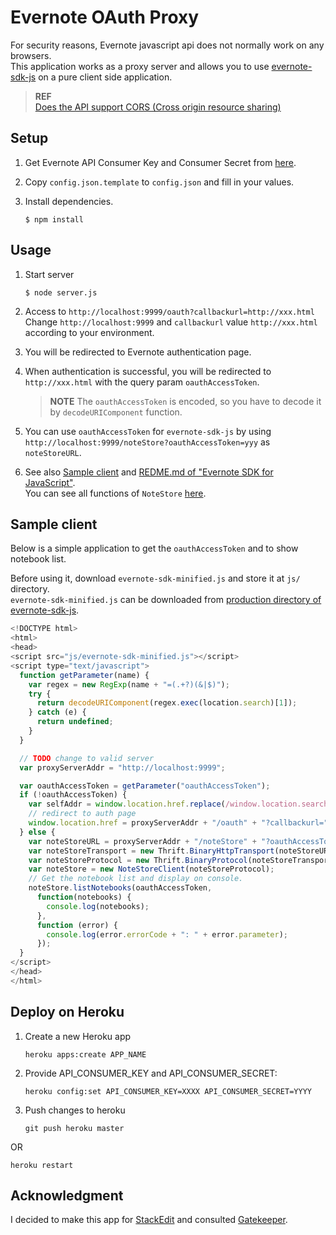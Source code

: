Evernote OAuth Proxy
====================

For security reasons, Evernote javascript api does not normally work on any browsers.  
This application works as a proxy server and allows you to use [evernote-sdk-js](https://github.com/evernote/evernote-sdk-js) on a pure client side application.

> **REF**  
> [Does the API support CORS (Cross origin resource sharing)](https://github.com/evernote/evernote-sdk-js#does-the-api-support-cors-cross-origin-resource-sharing)


## Setup
1. Get Evernote API Consumer Key and Consumer Secret from [here](https://dev.evernote.com/#apikey).

1. Copy `config.json.template` to `config.json` and fill in your values.

1. Install dependencies.
   ```
   $ npm install
   ```


## Usage
1. Start server
   ```
   $ node server.js
   ```

1. Access to `http://localhost:9999/oauth?callbackurl=http://xxx.html`  
   Change `http://localhost:9999` and `callbackurl` value `http://xxx.html` according to your environment.

1. You will be redirected to Evernote authentication page.

1. When authentication is successful, you will be redirected to `http://xxx.html` with the query param `oauthAccessToken`.

   > **NOTE**
   > The `oauthAccessToken` is encoded, so you have to decode it by `decodeURIComponent` function.

1. You can use `oauthAccessToken` for `evernote-sdk-js` by using `http://localhost:9999/noteStore?oauthAccessToken=yyy` as `noteStoreURL`.

1. See also [Sample client](#sample_client) and [REDME.md of "Evernote SDK for JavaScript"](https://github.com/evernote/evernote-sdk-js).  
   You can see all functions of `NoteStore` [here](https://dev.evernote.com/doc/reference/).


## Sample client<a href="sample_client"></a>
Below is a simple application to get the `oauthAccessToken` and to show notebook list.

Before using it, download `evernote-sdk-minified.js` and store it at `js/` directory.  
`evernote-sdk-minified.js` can be downloaded from [production directory of evernote-sdk-js](https://github.com/evernote/evernote-sdk-js/blob/master/evernote-sdk-js/production).

```javascript
<!DOCTYPE html>
<html>
<head>
<script src="js/evernote-sdk-minified.js"></script>
<script type="text/javascript">
  function getParameter(name) {
    var regex = new RegExp(name + "=(.+?)(&|$)");
    try {
      return decodeURIComponent(regex.exec(location.search)[1]);
    } catch (e) {
      return undefined;
    }
  }

  // TODO change to valid server
  var proxyServerAddr = "http://localhost:9999";

  var oauthAccessToken = getParameter("oauthAccessToken");
  if (!oauthAccessToken) {
    var selfAddr = window.location.href.replace(/window.location.search/, "");
    // redirect to auth page
    window.location.href = proxyServerAddr + "/oauth" + "?callbackurl=" + selfAddr;
  } else {
    var noteStoreURL = proxyServerAddr + "/noteStore" + "?oauthAccessToken=" + oauthAccessToken;
    var noteStoreTransport = new Thrift.BinaryHttpTransport(noteStoreURL);
    var noteStoreProtocol = new Thrift.BinaryProtocol(noteStoreTransport);
    var noteStore = new NoteStoreClient(noteStoreProtocol);
    // Get the notebook list and display on console.
    noteStore.listNotebooks(oauthAccessToken,
      function(notebooks) {
        console.log(notebooks);
      },
      function (error) {
        console.log(error.errorCode + ": " + error.parameter);
      });
  }
</script>
</head>
</html>
```


## Deploy on Heroku

1. Create a new Heroku app

   ```
   heroku apps:create APP_NAME
   ```

1. Provide API_CONSUMER_KEY and API_CONSUMER_SECRET:

   ```
   heroku config:set API_CONSUMER_KEY=XXXX API_CONSUMER_SECRET=YYYY
   ```

1. Push changes to heroku

   ```
   git push heroku master
   ```
OR

   ```
   heroku restart
   ```

## Acknowledgment
I decided to make this app for [StackEdit](https://github.com/benweet/stackedit) and consulted [Gatekeeper](https://github.com/prose/gatekeeper).

